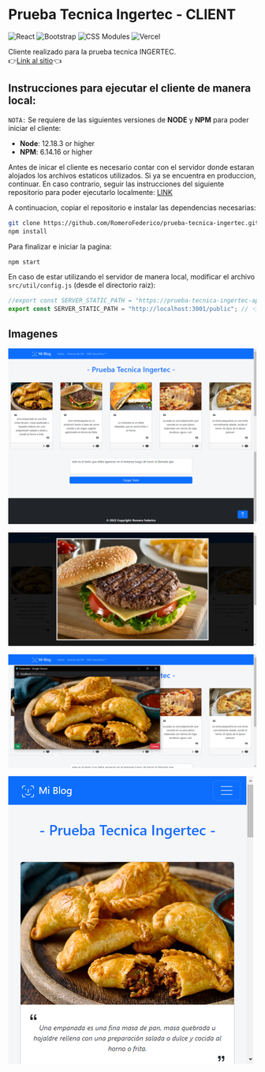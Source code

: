 # Prueba Tecnica Ingertec - CLIENT
![React](https://shields.io/badge/FrontEnd-Node.js-green?logo=react&style=plastic)
![Bootstrap](https://shields.io/badge/FrontEnd-Express-green?logo=bootstrap&style=plastic)
![CSS Modules](https://shields.io/badge/FrontEnd-CSSModules-green?logo=css3&style=plastic)
![Vercel](https://shields.io/badge/status-deployed-violet?logo=vercel&style=plastic)

Cliente realizado para la prueba tecnica INGERTEC.\
👉[Link al sitio](https://prueba-tecnica-ingertec.vercel.app/)👈

## Instrucciones para ejecutar el cliente de manera local:
`NOTA:` Se requiere de las siguientes versiones de **NODE** y **NPM** para poder iniciar el cliente:
 * __Node__: 12.18.3 or higher
 * __NPM__: 6.14.16 or higher

Antes de inicar el cliente es necesario contar con el servidor donde estaran alojados los archivos estaticos utilizados. Si ya se encuentra en produccion, continuar. En caso contrario, seguir las instrucciones del siguiente repositorio para poder ejecutarlo localmente:
[LINK](https://github.com/RomeroFederico/prueba-tecnica-ingertec-api)
 
A continuacion, copiar el repositorio e instalar las dependencias necesarias:
 ```bash
git clone https://github.com/RomeroFederico/prueba-tecnica-ingertec.git
npm install
```
Para finalizar e iniciar la pagina:
 ```bash
npm start
```
En caso de estar utilizando el servidor de manera local, modificar el archivo `src/util/config.js` (desde el directorio raiz):
 ```javascript
//export const SERVER_STATIC_PATH = "https://prueba-tecnica-ingertec-api.herokuapp.com/public";
export const SERVER_STATIC_PATH = "http://localhost:3001/public"; // 👈 Puerto indicado en el servidor.
```

## Imagenes
![screenshot 1](./sample/screenshot_1.png)


![screenshot 2](./sample/screenshot_2.png)


![screenshot 3](./sample/screenshot_3.png)


![screenshot 4](./sample/screenshot_4.png)
